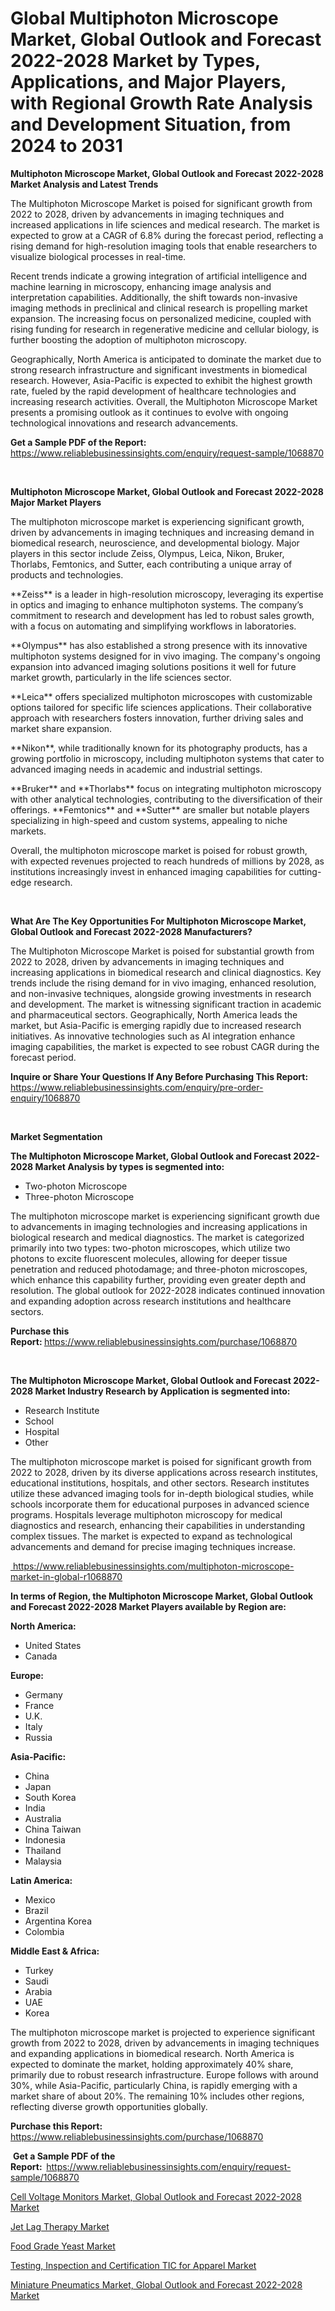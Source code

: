 <p><h1>Global Multiphoton Microscope Market, Global Outlook and Forecast 2022-2028 Market by Types, Applications, and Major Players, with Regional Growth Rate Analysis and Development Situation, from 2024 to 2031</h1></p><p><strong>Multiphoton Microscope Market, Global Outlook and Forecast 2022-2028 Market Analysis and Latest Trends</strong></p>
<p><p>The Multiphoton Microscope Market is poised for significant growth from 2022 to 2028, driven by advancements in imaging techniques and increased applications in life sciences and medical research. The market is expected to grow at a CAGR of 6.8% during the forecast period, reflecting a rising demand for high-resolution imaging tools that enable researchers to visualize biological processes in real-time. </p><p>Recent trends indicate a growing integration of artificial intelligence and machine learning in microscopy, enhancing image analysis and interpretation capabilities. Additionally, the shift towards non-invasive imaging methods in preclinical and clinical research is propelling market expansion. The increasing focus on personalized medicine, coupled with rising funding for research in regenerative medicine and cellular biology, is further boosting the adoption of multiphoton microscopy. </p><p>Geographically, North America is anticipated to dominate the market due to strong research infrastructure and significant investments in biomedical research. However, Asia-Pacific is expected to exhibit the highest growth rate, fueled by the rapid development of healthcare technologies and increasing research activities. Overall, the Multiphoton Microscope Market presents a promising outlook as it continues to evolve with ongoing technological innovations and research advancements.</p></p>
<p><strong>Get a Sample PDF of the Report:&nbsp;</strong> <a href="https://www.reliablebusinessinsights.com/enquiry/request-sample/1068870?utm_campaign=1119&utm_medium=2&utm_source=Github&utm_content=ia&utm_term=02102024&utm_id=multiphoton-microscope-market-global-outlook-and-forecast-2022-2028">https://www.reliablebusinessinsights.com/enquiry/request-sample/1068870</a></p>
<p>&nbsp;</p>
<p><strong>Multiphoton Microscope Market, Global Outlook and Forecast 2022-2028 Major Market Players</strong></p>
<p><p>The multiphoton microscope market is experiencing significant growth, driven by advancements in imaging techniques and increasing demand in biomedical research, neuroscience, and developmental biology. Major players in this sector include Zeiss, Olympus, Leica, Nikon, Bruker, Thorlabs, Femtonics, and Sutter, each contributing a unique array of products and technologies.</p><p>**Zeiss** is a leader in high-resolution microscopy, leveraging its expertise in optics and imaging to enhance multiphoton systems. The company’s commitment to research and development has led to robust sales growth, with a focus on automating and simplifying workflows in laboratories. </p><p>**Olympus** has also established a strong presence with its innovative multiphoton systems designed for in vivo imaging. The company's ongoing expansion into advanced imaging solutions positions it well for future market growth, particularly in the life sciences sector.</p><p>**Leica** offers specialized multiphoton microscopes with customizable options tailored for specific life sciences applications. Their collaborative approach with researchers fosters innovation, further driving sales and market share expansion.</p><p>**Nikon**, while traditionally known for its photography products, has a growing portfolio in microscopy, including multiphoton systems that cater to advanced imaging needs in academic and industrial settings.</p><p>**Bruker** and **Thorlabs** focus on integrating multiphoton microscopy with other analytical technologies, contributing to the diversification of their offerings. **Femtonics** and **Sutter** are smaller but notable players specializing in high-speed and custom systems, appealing to niche markets.</p><p>Overall, the multiphoton microscope market is poised for robust growth, with expected revenues projected to reach hundreds of millions by 2028, as institutions increasingly invest in enhanced imaging capabilities for cutting-edge research.</p></p>
<p>&nbsp;</p>
<p><strong>What Are The Key Opportunities For Multiphoton Microscope Market, Global Outlook and Forecast 2022-2028 Manufacturers?</strong></p>
<p><p>The Multiphoton Microscope Market is poised for substantial growth from 2022 to 2028, driven by advancements in imaging techniques and increasing applications in biomedical research and clinical diagnostics. Key trends include the rising demand for in vivo imaging, enhanced resolution, and non-invasive techniques, alongside growing investments in research and development. The market is witnessing significant traction in academic and pharmaceutical sectors. Geographically, North America leads the market, but Asia-Pacific is emerging rapidly due to increased research initiatives. As innovative technologies such as AI integration enhance imaging capabilities, the market is expected to see robust CAGR during the forecast period.</p></p>
<p><strong>Inquire or Share Your Questions If Any Before Purchasing This Report:</strong> <a href="https://www.reliablebusinessinsights.com/enquiry/pre-order-enquiry/1068870?utm_campaign=1119&utm_medium=2&utm_source=Github&utm_content=ia&utm_term=02102024&utm_id=multiphoton-microscope-market-global-outlook-and-forecast-2022-2028">https://www.reliablebusinessinsights.com/enquiry/pre-order-enquiry/1068870</a></p>
<p>&nbsp;</p>
<p><strong>Market Segmentation</strong></p>
<p><strong>The Multiphoton Microscope Market, Global Outlook and Forecast 2022-2028 Market Analysis by types is segmented into:</strong></p>
<p><ul><li>Two-photon Microscope</li><li>Three-photon Microscope</li></ul></p>
<p><p>The multiphoton microscope market is experiencing significant growth due to advancements in imaging technologies and increasing applications in biological research and medical diagnostics. The market is categorized primarily into two types: two-photon microscopes, which utilize two photons to excite fluorescent molecules, allowing for deeper tissue penetration and reduced photodamage; and three-photon microscopes, which enhance this capability further, providing even greater depth and resolution. The global outlook for 2022-2028 indicates continued innovation and expanding adoption across research institutions and healthcare sectors.</p></p>
<p><strong>Purchase this Report:&nbsp;</strong><a href="https://www.reliablebusinessinsights.com/purchase/1068870?utm_campaign=1119&utm_medium=2&utm_source=Github&utm_content=ia&utm_term=02102024&utm_id=multiphoton-microscope-market-global-outlook-and-forecast-2022-2028">https://www.reliablebusinessinsights.com/purchase/1068870</a></p>
<p>&nbsp;</p>
<p><strong>The Multiphoton Microscope Market, Global Outlook and Forecast 2022-2028 Market Industry Research by Application is segmented into:</strong></p>
<p><ul><li>Research Institute</li><li>School</li><li>Hospital</li><li>Other</li></ul></p>
<p><p>The multiphoton microscope market is poised for significant growth from 2022 to 2028, driven by its diverse applications across research institutes, educational institutions, hospitals, and other sectors. Research institutes utilize these advanced imaging tools for in-depth biological studies, while schools incorporate them for educational purposes in advanced science programs. Hospitals leverage multiphoton microscopy for medical diagnostics and research, enhancing their capabilities in understanding complex tissues. The market is expected to expand as technological advancements and demand for precise imaging techniques increase.</p></p>
<p><a href="https://www.reliablebusinessinsights.com/multiphoton-microscope-market-in-global-r1068870?utm_campaign=1119&utm_medium=2&utm_source=Github&utm_content=ia&utm_term=02102024&utm_id=multiphoton-microscope-market-global-outlook-and-forecast-2022-2028">&nbsp;https://www.reliablebusinessinsights.com/multiphoton-microscope-market-in-global-r1068870</a></p>
<p><strong>In terms of Region, the Multiphoton Microscope Market, Global Outlook and Forecast 2022-2028 Market Players available by Region are:</strong></p>
<p>
    <p> <strong> North America: </strong>
        <ul>
            <li>United States</li>
            <li>Canada</li>
        </ul>
        </p> 
    <p> <strong> Europe: </strong>
        <ul>
            <li>Germany</li>
            <li>France</li>
            <li>U.K.</li>
            <li>Italy</li>
            <li>Russia</li>
        </ul>
        </p> 
    <p> <strong> Asia-Pacific: </strong>
        <ul>
            <li>China</li>
            <li>Japan</li>
            <li>South Korea</li>
            <li>India</li>
            <li>Australia</li>
            <li>China Taiwan</li>
            <li>Indonesia</li>
            <li>Thailand</li>
            <li>Malaysia</li>
        </ul>
        </p> 
    <p> <strong> Latin America: </strong>
        <ul>
            <li>Mexico</li>
            <li>Brazil</li>
            <li>Argentina Korea</li>
            <li>Colombia</li>
        </ul>
        </p> 
    <p> <strong> Middle East & Africa: </strong>
        <ul>
            <li>Turkey</li>
            <li>Saudi</li>
            <li>Arabia</li>
            <li>UAE</li>
            <li>Korea</li>
        </ul>
    </p>
    </p>
<p><p>The multiphoton microscope market is projected to experience significant growth from 2022 to 2028, driven by advancements in imaging techniques and expanding applications in biomedical research. North America is expected to dominate the market, holding approximately 40% share, primarily due to robust research infrastructure. Europe follows with around 30%, while Asia-Pacific, particularly China, is rapidly emerging with a market share of about 20%. The remaining 10% includes other regions, reflecting diverse growth opportunities globally.</p></p>
<p><strong>Purchase this Report: </strong><a href="https://www.reliablebusinessinsights.com/purchase/1068870?utm_campaign=1119&utm_medium=2&utm_source=Github&utm_content=ia&utm_term=02102024&utm_id=multiphoton-microscope-market-global-outlook-and-forecast-2022-2028">https://www.reliablebusinessinsights.com/purchase/1068870</a></p>
<p>&nbsp;<strong>Get a Sample PDF of the Report:&nbsp;&nbsp;</strong><a href="https://www.reliablebusinessinsights.com/enquiry/request-sample/1068870?utm_campaign=1119&utm_medium=2&utm_source=Github&utm_content=ia&utm_term=02102024&utm_id=multiphoton-microscope-market-global-outlook-and-forecast-2022-2028">https://www.reliablebusinessinsights.com/enquiry/request-sample/1068870</a></p>
<p><strong></strong></p>
<p><p><a href="https://github.com/CordonaCindy/Market-Research-Report-List-1/blob/main/cell-voltage-monitors-market-global-outlook-and-forecast-2022-2028-market.md?utm_campaign=1119&utm_medium=2&utm_source=Github&utm_content=ia&utm_term=02102024&utm_id=multiphoton-microscope-market-global-outlook-and-forecast-2022-2028">Cell Voltage Monitors Market, Global Outlook and Forecast 2022-2028 Market</a></p><p><a href="https://www.linkedin.com/pulse/global-jet-lag-therapy-market-size-share-analysis-product-xqxkc?utm_campaign=1119&utm_medium=2&utm_source=Github&utm_content=ia&utm_term=02102024&utm_id=multiphoton-microscope-market-global-outlook-and-forecast-2022-2028">Jet Lag Therapy Market</a></p><p><a href="https://issuu.com/reportprime-2/docs/food-grade-yeast-market-size-2030.p_8e8d22b85aee3e?utm_campaign=1119&utm_medium=2&utm_source=Github&utm_content=ia&utm_term=02102024&utm_id=multiphoton-microscope-market-global-outlook-and-forecast-2022-2028">Food Grade Yeast Market</a></p><p><a href="https://issuu.com/reportprime-2/docs/testing-inspection-and-certificatio_c1b271f7f2e566?utm_campaign=1119&utm_medium=2&utm_source=Github&utm_content=ia&utm_term=02102024&utm_id=multiphoton-microscope-market-global-outlook-and-forecast-2022-2028">Testing, Inspection and Certification TIC for Apparel Market</a></p><p><a href="https://github.com/AlbertGonzalez266/Market-Research-Report-List-1/blob/main/miniature-pneumatics-market-global-outlook-and-forecast-2022-2028-market.md?utm_campaign=1119&utm_medium=2&utm_source=Github&utm_content=ia&utm_term=02102024&utm_id=multiphoton-microscope-market-global-outlook-and-forecast-2022-2028">Miniature Pneumatics Market, Global Outlook and Forecast 2022-2028 Market</a></p></p>